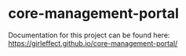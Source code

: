 # core-management-portal

Documentation for this project can be found here:
https://girleffect.github.io/core-management-portal/
